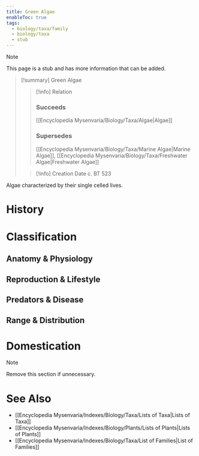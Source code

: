 ```yaml
---
title: Green Algae
enableToc: true
tags:
  - biology/taxa/family
  - biology/taxa
  - stub
---
```


> [!note]
> This page is a stub and has more information that can be added.

> [!summary] Green Algae
> > [!info] Relation
> > ### Succeeds
> > [[Encyclopedia Mysenvaria/Biology/Taxa/Algae|Algae]]
> > ### Supersedes
> > [[Encyclopedia Mysenvaria/Biology/Taxa/Marine Algae|Marine Algae]], [[Encyclopedia Mysenvaria/Biology/Taxa/Freshwater Algae|Freshwater Algae]]
>
> > [!info] Creation Date
> > c. BT 523

Algae characterized by their single celled lives.
# History

# Classification
## Anatomy & Physiology

## Reproduction & Lifestyle

## Predators & Disease

## Range & Distribution

# Domestication

> [!note]
> Remove this section if unnecessary.
# See Also
- [[Encyclopedia Mysenvaria/Indexes/Biology/Taxa/Lists of Taxa|Lists of Taxa]]
- [[Encyclopedia Mysenvaria/Indexes/Biology/Plants/Lists of Plants|Lists of Plants]]
- [[Encyclopedia Mysenvaria/Indexes/Biology/Taxa/List of Families|List of Families]]